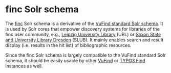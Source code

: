 # finc Solr schema

The [finc](https://finc.info) Solr schema is a derivative of the [VuFind standard Solr schema](https://github.com/vufind-org/vufind/tree/master/solr/vufind/biblio/conf). It is used by Solr cores that empower discovery systems for libraries of the finc user community, e.g.,  [Leipzig University Library]( http://www.ub.uni-leipzig.de/) (UBL) or [Saxon State and University Library Dresden](https://www.slub-dresden.de/) (SLUB). 
It mainly enables search and result display (i.e. results in the hit list) of bibliographic resources.

Since the finc Solr schema is largely compatible to the VuFind standard Solr schema, it should be easily usable by other [VuFind](https://github.com/vufind-org/vufind) or [TYPO3 Find](https://github.com/subugoe/typo3-find) instances as well.

